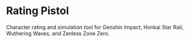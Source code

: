 # Rating Pistol

Character rating and simulation tool for Genshin Impact, Honkai Star Rail, Wuthering Waves, and Zenless Zone Zero.
